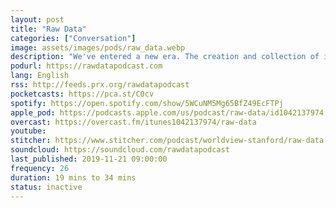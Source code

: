 ```yaml
---
layout: post
title: "Raw Data"
categories: ["Conversation"]
image: assets/images/pods/raw_data.webp
description: "We've entered a new era. The creation and collection of information play an ever-increasing — yet often hidden — role in our lives. Algorithms filter all sorts of experiences, from the mundane to the monumental. The fuel that powers and curates these experiences is…data. Data are the new oil; whoever controls data has power. Is this making things better? Worse? Raw Data is a show about how information becomes power. What are the implications for all of us, now that mountains of data are more accessible and malleable than ever?<br><br>Episodes post on Thursdays. From Stanford and PRX.<br><br>Hosted by Andrea Mustain and Mike Osborne.<br><br>We love hearing from you! Please email us at hello@rawdatapodcast.com"
podurl: https://rawdatapodcast.com
lang: English
rss: http://feeds.prx.org/rawdatapodcast
pocketcasts: https://pca.st/C0cv
spotify: https://open.spotify.com/show/5WCuNM5Mg65BfZ49EcFTPj
apple_pod: https://podcasts.apple.com/us/podcast/raw-data/id1042137974
overcast: https://overcast.fm/itunes1042137974/raw-data
youtube:
stitcher: https://www.stitcher.com/podcast/worldview-stanford/raw-data
soundcloud: https://soundcloud.com/rawdatapodcast
last_published: 2019-11-21 09:00:00
frequency: 26
duration: 19 mins to 34 mins
status: inactive
---
```

